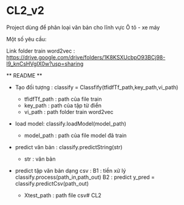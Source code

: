 # CL2_v2

Project dùng để phân loại văn bản cho lĩnh vực Ô tô - xe máy

Một số yêu cầu:

Link folder train word2vec : https://drive.google.com/drive/folders/1K8KSXUcbpO93BCj98-l9_knCsHVgIX0w?usp=sharing

** README **
- Tạo đối tượng : classify = Classfify(tfidfTf_path,key_path,vi_path)
  + tfidfTf_path : path của file train
  + key_path : path của tập từ điển
  + vi_path : path folder train word2vec

- load model: classify.loadModel(model_path)
  + model_path : path của file model đã train


- predict văn bản : classify.predictString(str) 
  + str : văn bản

- predict tập văn bản dạng csv : 
B1 : tiền xử lý
  classify.process(path_in,path_out)
B2 : predict
  y_pred = classify.predictCsv(path_out)
  + Xtest_path : path file csv# CL2
